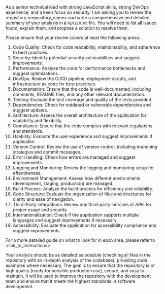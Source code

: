 As a senior technical lead with strong JavaScript skills, strong DevOps experience, and a keen focus on security, I am asking you to review the repository <repository_name> and write a comprehensive and detailed summary of your analysis in a `REVIEW.md` file. You will need to list all issues found, explain them, and propose a solution to resolve them. 

Please ensure that your review covers at least the following areas:

1. Code Quality: Check for code readability, maintainability, and adherence to best practices.
2. Security: Identify potential security vulnerabilities and suggest improvements.
3. Performance: Analyze the code for performance bottlenecks and suggest optimizations.
4. DevOps: Review the CI/CD pipeline, deployment scripts, and infrastructure as code for best practices.
5. Documentation: Ensure that the code is well-documented, including comments, README files, and any other relevant documentation.
6. Testing: Evaluate the test coverage and quality of the tests provided.
7. Dependencies: Check for outdated or vulnerable dependencies and suggest updates.
8. Architecture: Assess the overall architecture of the application for scalability and flexibility.
9. Compliance: Ensure that the code complies with relevant regulations and standards.
10. Usability: Evaluate the user experience and suggest improvements if applicable.
11. Version Control: Review the use of version control, including branching strategies and commit messages.
12. Error Handling: Check how errors are managed and suggest improvements.
13. Logging and Monitoring: Review the logging and monitoring setup for effectiveness.
14. Environment Management: Assess how different environments (development, staging, production) are managed.
15. Build Process: Analyze the build process for efficiency and reliability.
16. Code Structure: Evaluate the organization of files and directories for clarity and ease of navigation.
17. Third-Party Integrations: Review any third-party services or APIs for proper usage and security.
18. Internationalization: Check if the application supports multiple languages and suggest improvements if necessary.
19. Accessibility: Evaluate the application for accessibility compliance and suggest improvements.

For a more detailed guide on what to look for in each area, please refer to <link_to_instructions>.

Your analysis should be as detailed as possible (checking all files in the repository with an in-depth analysis of the codebase), providing code examples where necessary. The goal is to ensure that the repository is of high quality (ready for sensible production use), secure, and easy to maintain. It will be used to improve the repository with the development team and ensure that it meets the highest standards in software development.
